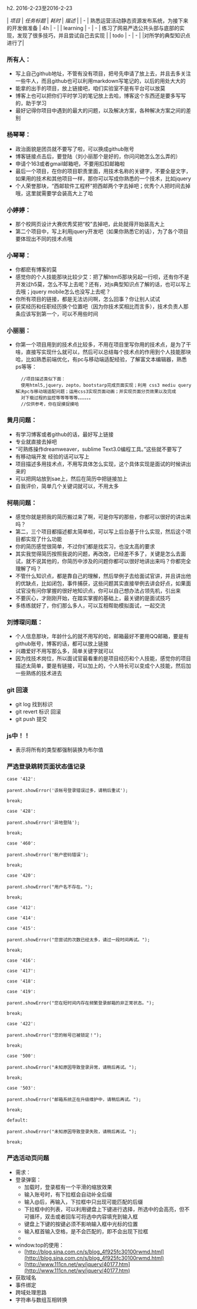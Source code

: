 h2. 2016-2-23至2016-2-23

| *项目* | *任务标题* | *耗时* | *描述* |
| - | 熟悉运营活动静态资源发布系统，为接下来的开发做准备 | 4h | - |
| learning | - | - | 
	 练习了网易严选公共头部与底部的实现，发现了很多技巧，并且尝试自己去实现 |
| todo | - | - | 
	 |对所学的典型知识点进行了|


### 所有人：
- 写上自己github地址，不管有没有项目，把号先申请了放上去，并且去多关注一些牛人，而且github也可以利用markdown写笔记的，以后的用处大大的
- 能拿的出手的项目，放上链接吧，咱们实验室不是有平台可以放莫
- 博客上也可以把你们平时学习的笔记放上去哈，博客这个东西还是要多写写的，助于学习
- 最好记得你项目中遇到的最大的问题，以及解决方案，各种解决方案之间的差别


### 杨琴琴：
 - 政治面貌是团员就不要写了啦，可以换成github账号
 -   博客链接点击后，要登陆（刘小丽那个是好的，你问问她怎么怎么弄的）
 -   申请个163或者gmail邮箱吧，不要用扣扣邮箱啦
 -   最后一个项目，在你的项目职责里面，用技术名称的关键字，不要全是文字，如果用的技术和其他项目一样，那你可以写成你熟悉的一个技术，比如jquery
 -   个人荣誉那块，“西邮软件工程杯”把西邮两个字去掉吧；优秀个人把时间去掉哦，这里就需要学会装高大上了哈
 
### 小婷婷：
- 那个校网页设计大赛优秀奖把“校”去掉吧，此处就得开始装高大上
- 第二个项目中，写上利用jquery开发吧（如果你熟悉它的话），为了各个项目要体现出不同的技术点哦

### 小琴琴：
-  你都麽有博客的莫
-  感觉你的个人技能那块比较少艾：把了解html5那块另起一行呗，还有你不是开发过h5莫，怎么不写上去呢？还有，对js典型知识点了解的话，也可以写上去哦；jquery mobile怎么也没写上去呢？
-  你所有项目的链接，都是无法访问啊，怎么回事？你让别人试试
-  获奖经历和任职经历换个位置吧（因为你技术奖相比而言多），技术负责人那条应该写到第一个，可以不用些时间

### 小丽丽：
- 你第一个项目用到的技术点比较多，不用在项目里写你用的技术点，是为了干啥，直接写实现什么就可以，然后可以总结每个技术点的作用到个人技能那块哈，比如熟悉前端优化，有pc与移动端适配经验，了解富文本编辑器，熟悉ps等等：
 
        //项目描述类似下面：
        使用html5,jquery，zepto，bootstarp完成页面实现；利用 css3 mediu query解决pc与移动端适配问题；运用css3实现页面动画；并实现页面分页效果以及完成
        对下载过程的监控等等等等等。。。。。。
        //仅供参考，你在捉摸捉摸哈
### 黄月问题：
- 有学习博客或者github的话，最好写上链接
- 专业就直接去掉吧
- “可熟练操作dreamweaver，sublime Text3.0编程工具。”这些就不要写了
- 有移动端开发 经验的话可以写上
- 项目描述多用技术点，不用写具体怎么实现，这个具体实现是面试的时候讲出来的
- 可以把网站放到sae上，然后在简历中把链接加上
- 自我评价，简单几个关键词就可以，不用太多

### 柯萌问题：
- 感觉你就是把我的简历搬过来了啊，可是你写的那些，你都可以很好的讲出来吗？
- 第二，三个项目都描述都太简单啦，可以写上后台基于什么实现，然后这个项目都实现了什么功能
- 你的简历感觉很简单，不过你们都是找实习，也没太高的要求
- 其实我觉得简历按照我说的问题，再改改，已经差不多了，关键是怎么去面试，就不说其他的，你简历中涉及的问题你都可以很好地讲出来吗？你都完全理解了吗？
- 不管什么知识点，都是靠自己的理解，然后举例子去给面试官讲，并且讲出他的优缺点，比如闭包，事件捕获，这些问题其实直接举例去讲会好点，如果面试官没有问你掌握的很好地知识点，你可以自己想办法占领先机，引出来
- 不要灰心，才刚刚开始，在踏实掌握的基础上，最关键的是面试技巧
- 多练练就好了，你们那么多人，可以互相帮助模拟面试，一起交流

### 刘博琛问题：
- 个人信息那块，年龄什么的就不用写的哈，邮箱最好不要用QQ邮箱，要是有github账号，博客的话，都可以放上链接
- 兴趣爱好不用写那么多，简单关键字就可以
- 因为找技术岗位，所以面试官最看重的是项目经历和个人技能，感觉你的项目描述太简单，要是有链接，可以加上的，个人特长可以变成个人技能，然后加一些熟练的技术进去


### git 回滚
- git log               找到标识
- git revert 标识       回滚
- git push              提交

### js中！！
- 表示将所有的类型都强制装换为布尔值

### 严选登录跳转页面状态值记录


	case '412': 
	
	parent.showError('该帐号登录错误过多，请稍后重试'); 
	
	break; 
	
	case '428': 
	
	parent.showError('异地登陆'); 
	
	break; 
	
	case '460': 
	
	parent.showError('帐户密码错误'); 
	
	break; 
	
	case '420': 
	
	parent.showError("用户名不存在。"); 
	
	break; 
	
	case '412': 
	
	case '414': 
	
	case '415': 
	
	parent.showError("您尝试的次数已经太多，请过一段时间再试。"); 
	
	break; 
	
	case '416': 
	
	case '417': 
	
	case '418': 
	
	case '419': 
	
	parent.showError("您在短时间内存在频繁登录邮箱的非正常状态。"); 
	
	break; 
	
	case '422': 
	
	parent.showError("您的帐号已被锁定！"); 
	
	break; 
	
	case '500': 
	
	parent.showError("未知原因导致登录异常，请稍后再试。"); 
	
	break; 
	
	case '503': 
	
	parent.showError("邮箱系统正在升级维护中，请稍后再试。"); 
	
	break; 
	
	default: 
	
	parent.showError("未知原因导致登录失败，请稍后再试。"); 
	
	break; 

### 严选活动页问题

- 需求：
 - 登录弹窗：
     - 加载时，登录框有一个平滑的缩放效果
     - 输入账号时，有下拉框会自动补全后缀
     - 输入@后，再输入，下拉框中只出现可能匹配的后缀
     - 下拉框中的列表，可以利用键盘上下键进行选择，所选中的会高亮，但不可循环，双击或者回车可将选中内容填充到输入框
     - 键盘上下键的按键必须不影响输入框中光标的位置
     - 输入框首输入空格，是不会匹配的，即不会出现下拉框
     - 
- window.top的使用：
  - [http://blog.sina.com.cn/s/blog_4f925fc30100rwmd.html](http://blog.sina.com.cn/s/blog_4f925fc30100rwmd.html)
  - [http://www.111cn.net/wy/jquery/40177.htm](http://www.111cn.net/wy/jquery/40177.htm)
- 获取域名
- 事件绑定
- 跨域处理思路
- 字符串与数组互相转换